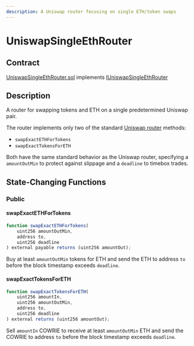 ```yaml
---
description: A Uniswap router focusing on single ETH/token swaps
---
```


# UniswapSingleEthRouter

## Contract

[UniswapSingleEthRouter.sol](https://github.com/cowrie-protocol/cowrie-protocol-core/blob/master/contracts/router/UniswapSingleEthRouter.sol) implements [IUniswapSingleEthRouter](https://github.com/cowrie-protocol/cowrie-protocol-core/blob/master/contracts/router/IUniswapSingleEthRouter.sol)

## Description

A router for swapping tokens and ETH on a single predetermined Uniswap pair.

The router implements only two of the standard [Uniswap router](https://uniswap.org/docs/v2/smart-contracts/router02) methods:

* `swapExactETHForTokens`
* `swapExactTokensForETH`

Both have the same standard behavior as the Uniswap router, specifying a `amountOutMin` to protect against slippage and a `deadline` to timebox trades.

## State-Changing Functions <a id="state-changing-functions"></a>

### Public

#### swapExactETHForTokens

```javascript
function swapExactETHForTokens(
    uint256 amountOutMin,
    address to,
    uint256 deadline
) external payable returns (uint256 amountOut);
```

Buy at least `amountOutMin` tokens for ETH and send the ETH to address `to` before the block timestamp exceeds `deadline`.

#### swapExactTokensForETH

```javascript
function swapExactTokensForETH(
    uint256 amountIn,
    uint256 amountOutMin,
    address to,
    uint256 deadline
) external returns (uint256 amountOut);
```

Sell `amountIn` COWRIE to receive at least `amountOutMin` ETH and send the COWRIE to address `to` before the block timestamp exceeds `deadline`. 

